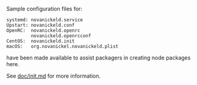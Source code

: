 Sample configuration files for:
```
systemd: novanickeld.service
Upstart: novanickeld.conf
OpenRC:  novanickeld.openrc
         novanickeld.openrcconf
CentOS:  novanickeld.init
macOS:   org.novanickel.novanickeld.plist
```
have been made available to assist packagers in creating node packages here.

See [doc/init.md](../../doc/init.md) for more information.
